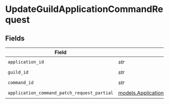 # UpdateGuildApplicationCommandRequest


## Fields

| Field                                                                                              | Type                                                                                               | Required                                                                                           | Description                                                                                        |
| -------------------------------------------------------------------------------------------------- | -------------------------------------------------------------------------------------------------- | -------------------------------------------------------------------------------------------------- | -------------------------------------------------------------------------------------------------- |
| `application_id`                                                                                   | *str*                                                                                              | :heavy_check_mark:                                                                                 | N/A                                                                                                |
| `guild_id`                                                                                         | *str*                                                                                              | :heavy_check_mark:                                                                                 | N/A                                                                                                |
| `command_id`                                                                                       | *str*                                                                                              | :heavy_check_mark:                                                                                 | N/A                                                                                                |
| `application_command_patch_request_partial`                                                        | [models.ApplicationCommandPatchRequestPartial](../models/applicationcommandpatchrequestpartial.md) | :heavy_check_mark:                                                                                 | N/A                                                                                                |